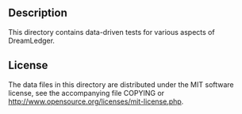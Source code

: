 Description
------------

This directory contains data-driven tests for various aspects of DreamLedger.

License
--------

The data files in this directory are distributed under the MIT software
license, see the accompanying file COPYING or
http://www.opensource.org/licenses/mit-license.php.

